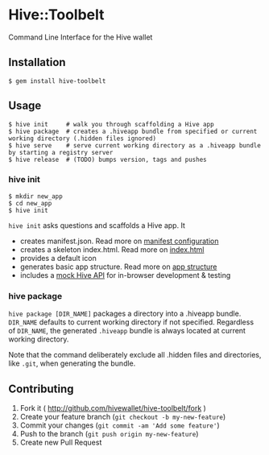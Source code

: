 # Hive::Toolbelt

Command Line Interface for the Hive wallet

## Installation

    $ gem install hive-toolbelt

## Usage

    $ hive init     # walk you through scaffolding a Hive app
    $ hive package  # creates a .hiveapp bundle from specified or current working directory (.hidden files ignored)
    $ hive serve    # serve current working directory as a .hiveapp bundle by starting a registry server
    $ hive release  # (TODO) bumps version, tags and pushes

### hive init

    $ mkdir new_app
    $ cd new_app
    $ hive init

`hive init` asks questions and scaffolds a Hive app. It

- creates manifest.json. Read more on [manifest configuration](https://github.com/hivewallet/hive-osx/wiki/How-to-build-a-Hive-app#wiki-manifest-file) 
- creates a skeleton index.html. Read more on [index.html](https://github.com/hivewallet/hive-osx/wiki/How-to-build-a-Hive-app#wiki-index-page)
- provides a default icon
- generates basic app structure. Read more on [app structure](https://github.com/hivewallet/hive-osx/wiki/How-to-build-a-Hive-app#wiki-app-structure)
- includes a [mock Hive API](https://github.com/javgh/hiveapp-api-mock/blob/v1.0.1/hiveapp-api-mock.js) for in-browser development & testing
 
### hive package

`hive package [DIR_NAME]` packages a directory into a .hiveapp bundle. `DIR_NAME` defaults to current working directory if not specified. Regardless of `DIR_NAME`, the generated `.hiveapp` bundle is always located at current working directory.

Note that the command deliberately exclude all .hidden files and directories, like `.git`, when generating the bundle. 

## Contributing

1. Fork it ( http://github.com/hivewallet/hive-toolbelt/fork )
2. Create your feature branch (`git checkout -b my-new-feature`)
3. Commit your changes (`git commit -am 'Add some feature'`)
4. Push to the branch (`git push origin my-new-feature`)
5. Create new Pull Request
